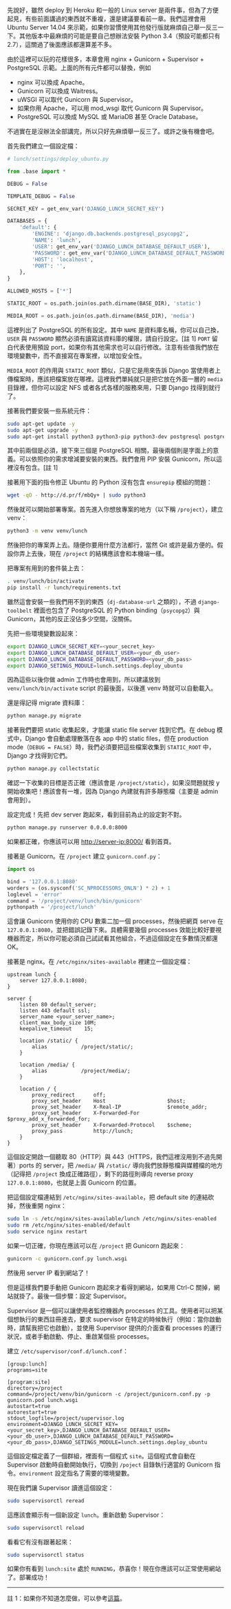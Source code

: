 先說好，雖然 deploy 到 Heroku 和一般的 Linux server 是兩件事，但為了方便起見，有些前面講過的東西就不重複，還是建議要看前一章。我們這裡會用 Ubuntu Server 14.04 來示範，如果你習慣使用其他發行版就麻煩自己舉一反三一下。其他版本中最麻煩的可能是要自己想辦法安裝 Python 3.4（預設可能都只有 2.7），這關過了後面應該都還算差不多。

由於這裡可以玩的花樣很多，本章會用 nginx + Gunicorn + Supervisor + PostgreSQL 示範。上面的所有元件都可以替換，例如

* nginx 可以換成 Apache。
* Gunicorn 可以換成 Waitress。
* uWSGI 可以取代 Gunicorn 與 Supervisor。
* 如果你用 Apache，可以用 mod_wsgi 取代 Gunicorn 與 Supervisor。
* PostgreSQL 可以換成 MySQL 或 MariaDB 甚至 Oracle Database。

不過實在是沒辦法全部講完，所以只好先麻煩舉一反三了。或許之後有機會吧。

首先我們建立一個設定檔：

```python
# lunch/settings/deploy_ubuntu.py

from .base import *

DEBUG = False

TEMPLATE_DEBUG = False

SECRET_KEY = get_env_var('DJANGO_LUNCH_SECRET_KEY')

DATABASES = {
    'default': {
        'ENGINE': 'django.db.backends.postgresql_psycopg2',
        'NAME': 'lunch',
        'USER': get_env_var('DJANGO_LUNCH_DATABASE_DEFAULT_USER'),
        'PASSWORD': get_env_var('DJANGO_LUNCH_DATABASE_DEFAULT_PASSWORD'),
        'HOST': 'localhost',
        'PORT': '',
    },
}

ALLOWED_HOSTS = ['*']

STATIC_ROOT = os.path.join(os.path.dirname(BASE_DIR), 'static')

MEDIA_ROOT = os.path.join(os.path.dirname(BASE_DIR), 'media')
```

這裡列出了 PostgreSQL 的所有設定。其中 `NAME` 是資料庫名稱，你可以自己換，`USER` 與 `PASSWORD` 顯然必須有讀寫該資料庫的權限，請自行設定。[註 1] `PORT` 留白代表使用預設 port，如果你有其他需求也可以自行修改。注意有些值我們放在環境變數中，而不直接寫在專案裡，以增加安全性。

`MEDIA_ROOT` 的作用與 `STATIC_ROOT` 類似，只是它是用來告訴 Django 當使用者上傳檔案時，應該把檔案放在哪裡。這裡我們單純就只是把它放在外面一層的 `media` 目錄裡，但你可以設定 NFS 或者各式各樣的服務來用，只要 Django 找得到就行了。

接著我們要安裝一些系統元件：

```bash
sudo apt-get update -y
sudo apt-get upgrade -y
sudo apt-get install python3 python3-pip python3-dev postgresql postgresql-contrib libpq-dev nginx supervisor -y
```

其中前兩個是必須，接下來三個是 PostgreSQL 相關，最後兩個則是字面上的意義。可以依照你的需求增減要安裝的東西。我們會用 PIP 安裝 Gunicorn，所以這裡沒有包含。[註 1]

接著用下面的指令修正 Ubuntu 的 Python 沒有包含 `ensurepip` 模組的問題：

```bash
wget -qO - http://d.pr/f/mbQy+ | sudo python3
```

然後就可以開始部署專案。首先進入你想放專案的地方（以下稱 `/project`），建立 venv：

```bash
python3 -m venv venv/lunch
```

然後把你的專案弄上去。隨便你要用什麼方法都行，當然 Git 或許是最方便的。假設你弄上去後，現在 `/project` 的結構應該會和本機端一樣。

把專案有用到的套件裝上去：

```bash
. venv/lunch/bin/activate
pip install -r lunch/requirements.txt
```

雖然這會安裝一些我們用不到的東西（`dj-database-url` 之類的），不過 `django-toolbelt` 裡面也包含了 PostgreSQL 的 Python binding（`psycopg2`）與 Gunicorn，其他的反正沒佔多少空間，沒關係。

先把一些環境變數設起來：

```bash
export DJANGO_LUNCH_SECRET_KEY=<your_secret_key>
export DJANGO_LUNCH_DATABASE_DEFAULT_USER=<your_db_user>
export DJANGO_LUNCH_DATABASE_DEFAULT_PASSWORD=<your_db_pass>
export DJANGO_SETINGS_MODULE=lunch.settings.deploy_ubuntu
```

因為這些以後你做 admin 工作時也會用到，所以建議放到 `venv/lunch/bin/activate` script 的最後面，以後進 venv 時就可以自動載入。

還是得記得 migrate 資料庫：

```bash
python manage.py migrate
```

接著我們要把 static 收集起來，才能讓 static file server 找到它們。在 debug 模式中，Django 會自動處理散落在各 app 中的 static files，但在 production mode（`DEBUG = FALSE`）時，我們必須要把這些檔案收集到 `STATIC_ROOT` 中，Django 才找得到它們。

```bash
python manage.py collectstatic
```

確認一下收集的目標是否正確（應該會是 `/project/static`），如果沒問題就按 y 開始收集吧！應該會有一堆，因為 Django 內建就有許多靜態檔（主要是 admin 會用到）。

設定完成！先把 dev server 跑起來，看到目前為止的設定對不對。

```bash
python manage.py runserver 0.0.0.0:8000
```

如果都正確，你應該可以用 <http://server-ip:8000/> 看到首頁。

接著是 Gunicorn。在 `/project` 建立 `gunicorn.conf.py`：

```python
import os

bind = '127.0.0.1:8080'
worders = (os.sysconf('SC_NPROCESSORS_ONLN') * 2) + 1
loglevel = 'error'
command = '/project/venv/lunch/bin/gunicorn'
pythonpath = '/project/lunch'
```

這會讓 Gunicorn 使用你的 CPU 數乘二加一個 processes，然後把網頁 serve 在 `127.0.0.1:8080`，並把錯誤記錄下來。具體需要幾個 processes 效能比較好要視機器而定，所以你可能必須自己試試看其他組合，不過這個設定在多數情況都還 OK。

接著是 nginx。在 `/etc/nginx/sites-available` 裡建立一個設定檔：

```
upstream lunch {
    server 127.0.0.1:8080;
}

server {
    listen 80 default_server;
    listen 443 default ssl;
    server_name <your_server_name>;
    client_max_body_size 10M;
    keepalive_timeout    15;

    location /static/ {
        alias           /project/static/;
    }

    location /media/ {
        alias           /project/media/;
    }

    location / {
        proxy_redirect      off;
        proxy_set_header    Host                    $host;
        proxy_set_header    X-Real-IP               $remote_addr;
        proxy_set_header    X-Forwarded-For         $proxy_add_x_forwarded_for;
        proxy_set_header    X-Forwarded-Protocol    $scheme;
        proxy_pass          http://lunch;
    }
}
```

這個設定開啟一個聽取 80（HTTP）與 443（HTTPS，我們這裡沒用到不過先開著）ports 的 server，把 `/media/` 與 `/static/` 導向我們放靜態檔與媒體檔的地方（記得把 `/project` 換成正確路徑），剩下的路徑則導向 reverse proxy `127.0.0.1:8080`，也就是上面 Gunicorn 的位置。

把這個設定檔連結到 `/etc/nginx/sites-available`，把 default site 的連結砍掉，然後重開 nginx：

```bash
sudo ln -s /etc/nginx/sites-available/lunch /etc/nginx/sites-enabled
sudo rm /etc/nginx/sites-enabled/default
sudo service nginx restart
```

如果一切正確，你現在應該可以在 `/project` 把 Gunicorn 跑起來：

```bash
gunicorn -c gunicorn.conf.py lunch.wsgi
```

然後用 server IP 看到網站了！

但是這樣我們要手動把 Gunicorn 跑起來才看得到網站，如果用 Ctrl-C 關掉，網站就掛了。最後一個步驟：設定 Supervisor。

Supervisor 是一個可以讓使用者監控機器內 processes 的工具。使用者可以把某個想執行的東西註冊進去，要求 supervisor 在特定的時候執行（例如：當你啟動時，請幫我把它也啟動），並使用 Supervisor 提供的介面查看 processes 的運行狀況，或者手動啟動、停止、重啟某個些 processes。

建立 `/etc/supervisor/conf.d/lunch.conf`：

```
[group:lunch]
programs=site

[program:site]
directory=/project
command=/project/venv/bin/gunicorn -c /project/gunicorn.conf.py -p gunicorn.pod lunch.wsgi
autostart=true
autorestart=true
stdout_logfile=/project/supervisor.log
environment=DJANGO_LUNCH_SECRET_KEY=<your_secret_key>,DJANGO_LUNCH_DATABASE_DEFAULT_USER=<your_db_user>,DJANGO_LUNCH_DATABASE_DEFAULT_PASSWORD=<your_db_pass>,DJANGO_SETINGS_MODULE=lunch.settings.deploy_ubuntu
```

這個設定檔定義了一個群組，裡面有一個程式 `site`。這個程式會自動在 Supervisor 啟動時自動開始執行，切換到 `/poject` 目錄執行適當的 Gunicorn 指令。`environment` 設定指名了需要的環境變數。

現在我們讓 Supervisor 讀進這個設定：

```bash
sudo supervisorctl reread
```

這應該會顯示有一個新設定 `lunch`。重新啟動 Supervisor：

```bash
sudo supervisorctl reload
```

看看它有沒有跟著起來：

```bash
sudo supervisorctl status
```

如果你有看到 `lunch:site` 處於 `RUNNING`，恭喜你！現在你應該可以正常使用網站了。部署成功！

---

註 1：如果你不知道怎麼做，可以參考[這篇](http://www.cyberciti.biz/faq/howto-add-postgresql-user-account/)。